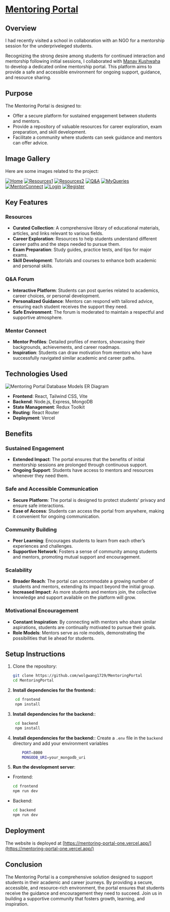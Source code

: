 # [Mentoring Portal](https://mentoring-portal-one.vercel.app/)

## Overview

I had recently visited a school in collaboration with an NGO for a mentorship session for the underpriveleged students.

Recognizing the strong desire among students for continued interaction and mentorship following initial sessions, I collaborated with [Manav Kushwaha](https://github.com/manav-2004) to develop a dedicated online mentorship portal. This platform aims to provide a safe and accessible environment for ongoing support, guidance, and resource sharing.

## Purpose

The Mentoring Portal is designed to:

- Offer a secure platform for sustained engagement between students and mentors.
- Provide a repository of valuable resources for career exploration, exam preparation, and skill development.
- Facilitate a community where students can seek guidance and mentors can offer advice.

## Image Gallery

Here are some images related to the project:

[![Home][1]][1]
[![Resources1][2]][2]
[![Resources2][3]][3]
[![Q&A][5]][5]
[![MyQueries][6]][6]
[![MentorConnect][4]][4]
[![Login][7]][7]
[![Register][8]][8]


  [1]: https://i.sstatic.net/rUOPbRek.png
  [2]: https://i.sstatic.net/TV2WeOJj.png
  [3]: https://i.sstatic.net/iV3dMVmj.png
  [4]: https://i.sstatic.net/TpGGSGmJ.png
  [5]: https://i.sstatic.net/fV1lW76t.png
  [6]: https://i.sstatic.net/nS7U248P.png
  [7]: https://i.sstatic.net/oTjtkCqA.png
  [8]: https://i.sstatic.net/TMUoGdyJ.png

## Key Features

### Resources

- **Curated Collection**: A comprehensive library of educational materials, articles, and links relevant to various fields.
- **Career Exploration**: Resources to help students understand different career paths and the steps needed to pursue them.
- **Exam Preparation**: Study guides, practice tests, and tips for major exams.
- **Skill Development**: Tutorials and courses to enhance both academic and personal skills.

### Q&A Forum

- **Interactive Platform**: Students can post queries related to academics, career choices, or personal development.
- **Personalized Guidance**: Mentors can respond with tailored advice, ensuring each student receives the support they need.
- **Safe Environment**: The forum is moderated to maintain a respectful and supportive atmosphere.

### Mentor Connect

- **Mentor Profiles**: Detailed profiles of mentors, showcasing their backgrounds, achievements, and career roadmaps.
- **Inspiration**: Students can draw motivation from mentors who have successfully navigated similar academic and career paths.

## Technologies Used
![Mentoring Portal Database Models ER Diagram](https://i.sstatic.net/MBFDXnRp.png)
- **Frontend**: React, Tailwind CSS, Vite
- **Backend**: Node.js, Express, MongoDB
- **State Management**: Redux Toolkit
- **Routing**: React Router
- **Deployment**: Vercel

## Benefits

### Sustained Engagement

- **Extended Impact**: The portal ensures that the benefits of initial mentorship sessions are prolonged through continuous support.
- **Ongoing Support**: Students have access to mentors and resources whenever they need them.

### Safe and Accessible Communication

- **Secure Platform**: The portal is designed to protect students' privacy and ensure safe interactions.
- **Ease of Access**: Students can access the portal from anywhere, making it convenient for ongoing communication.

### Community Building

- **Peer Learning**: Encourages students to learn from each other’s experiences and challenges.
- **Supportive Network**: Fosters a sense of community among students and mentors, promoting mutual support and encouragement.

### Scalability

- **Broader Reach**: The portal can accommodate a growing number of students and mentors, extending its impact beyond the initial group.
- **Increased Impact**: As more students and mentors join, the collective knowledge and support available on the platform will grow.

### Motivational Encouragement

- **Constant Inspiration**: By connecting with mentors who share similar aspirations, students are continually motivated to pursue their goals.
- **Role Models**: Mentors serve as role models, demonstrating the possibilities that lie ahead for students.

## Setup Instructions

1. Clone the repository:
   ```sh
   git clone https://github.com/wolgwang1729/MentoringPortal
   cd MentoringPortal
   ```
2. **Install dependencies for the frontend:**:
   ```bash
    cd frontend
    npm install
    ```
3. **Install dependencies for the backend:**:
   ```bash
    cd backend
    npm install
    ```
4. **Install dependencies for the backend:**:
    Create a `.env` file in the `backend` directory and add your environment variables
    ```bash
        PORT=8000
        MONGODB_URI=your_mongodb_uri
    ```
5. **Run the development server**:
- Frontend:
   ```bash
   cd frontend
   npm run dev
   ```
- Backend:
   ```bash
   cd backend
   npm run dev
   ```

## Deployment
The website is deployed at [https://mentoring-portal-one.vercel.app/](https://mentoring-portal-one.vercel.app/)



## Conclusion
The Mentoring Portal is a comprehensive solution designed to support students in their academic and career journeys. By providing a secure, accessible, and resource-rich environment, the portal ensures that students receive the guidance and encouragement they need to succeed. Join us in building a supportive community that fosters growth, learning, and inspiration.
